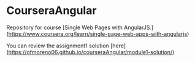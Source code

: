 # CourseraAngular

Repository for course [Single Web Pages with AngularJS.] (https://www.coursera.org/learn/single-page-web-apps-with-angularjs)

You can review the assignment1 solution [here] (https://ofmoreno06.github.io/courseraAngular/module1-solution/)
